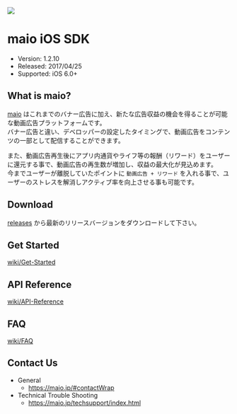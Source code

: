 ![](https://github.com/imobile-maio/maio-iOS-SDK/blob/wiki/doc/images/logo.png)

# maio iOS SDK
- Version: 1.2.10
- Released: 2017/04/25
- Supported: iOS 6.0+

## What is maio?
[maio](https://maio.jp/) はこれまでのバナー広告に加え、新たな広告収益の機会を得ることが可能な動画広告プラットフォームです。  
バナー広告と違い、デベロッパーの設定したタイミングで、動画広告をコンテンツの一部として配信することができます。

また、動画広告再生後にアプリ内通貨やライフ等の報酬（リワード）をユーザーに還元する事で、動画広告の再生数が増加し、収益の最大化が見込めます。  
今までユーザーが離脱していたポイントに `動画広告 + リワード` を入れる事で、ユーザーのストレスを解消しアクティブ率を向上させる事も可能です。  

## Download
[releases](https://github.com/imobile-maio/maio-iOS-SDK/releases) から最新のリリースバージョンをダウンロードして下さい。

## Get Started
[wiki/Get-Started](https://github.com/imobile-maio/maio-iOS-SDK/wiki/Get-Started)

## API Reference
[wiki/API-Reference](https://github.com/imobile-maio/maio-iOS-SDK/wiki/API-Reference)

## FAQ
[wiki/FAQ](https://github.com/imobile-maio/maio-iOS-SDK/wiki/FAQ)

## Contact Us
- General
  + https://maio.jp/#contactWrap
- Technical Trouble Shooting
  + https://maio.jp/techsupport/index.html
